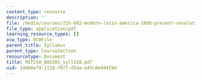 ```yaml
---
content_type: resource
description: ''
file: /media/courses/21h-802-modern-latin-america-1808-present-revolution-dictatorship-democracy-spring-2005/14bb6e7d1118797fd54aa45c0e444f8d_MIT21H_802S05_syllS10.pdf
file_type: application/pdf
learning_resource_types: []
ocw_type: OCWFile
parent_title: Syllabus
parent_type: CourseSection
resourcetype: Document
title: MIT21H_802S05_syllS10.pdf
uid: 14bb6e7d-1118-797f-d54a-a45c0e444f8d
---
```

